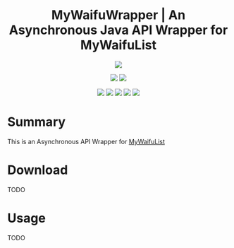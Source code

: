 <h1 align="center">MyWaifuWrapper |  An Asynchronous Java API Wrapper for MyWaifuList</h1>

<p align="center">
    <img src="https://img.shields.io/github/license/sgoudham/MyWaifuWrapper"/>
</p>

<p align="center">
    <img src="https://goudham.me/jenkins/job/MyWaifuWrapper/job/release/badge/icon"/>
    <a href="https://codecov.io/gh/sgoudham/MyWaifuWrapper">
        <img src="https://codecov.io/gh/sgoudham/MyWaifuWrapper/branch/release/graph/badge.svg?token=RxUDnCWnF0"/>
    </a>
</p>
<p align="center">
    <img src="https://img.shields.io/maven-central/v/me.goudham/MyWaifuWrapper"/>
    <img src="https://img.shields.io/badge/project%20type-personal-blueviolet"/>
    <img src="https://img.shields.io/github/last-commit/sgoudham/MyWaifuWrapper"/>
    <img src="https://img.shields.io/github/issues/sgoudham/MyWaifuWrapper?label=issues"/>
    <img src="https://img.shields.io/github/issues-pr/sgoudham/MyWaifuWrapper"/>
</p>

# Summary

This is an Asynchronous API Wrapper for [MyWaifuList](https://mywaifulist.moe/dash) 

# Download

TODO

# Usage

TODO


